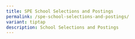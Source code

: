 ```yaml
---
title: SPE School Selections and Postings
permalink: /spe-school-selections-and-postings/
variant: tiptap
description: School Selections and Postings
---
```

